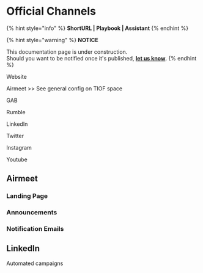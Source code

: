 # Official Channels

{% hint style="info" %}
**ShortURL | Playbook | Assistant**
{% endhint %}



{% hint style="warning" %}
**NOTICE**

This documentation page is under construction.\
Should you want to be notified once it's published, [**let us know**](https://tiof.click/TIOFTarianUpdatesService).
{% endhint %}



Website

Airmeet >> See general config on TIOF space

GAB

Rumble



LinkedIn

Twitter

Instagram

Youtube





## Airmeet

### Landing Page



### Announcements



### Notification Emails



## LinkedIn

Automated campaigns





